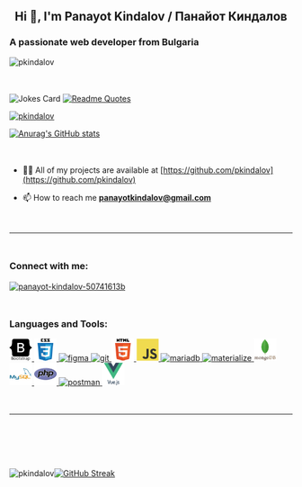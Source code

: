 <section style="margin-bottom: 3rem;">
<h1 align="center">Hi 👋, I'm Panayot Kindalov / Панайот Киндалов</h1>
<h3 align="left">A passionate web developer from Bulgaria</h3>
<p align="left"> <img src="https://komarev.com/ghpvc/?username=pkindalov&label=Profile%20views&color=0e75b6&style=flat" alt="pkindalov" /> </p>
</section>

![Jokes Card](https://readme-jokes.vercel.app/api?hideBorder)
[![Readme Quotes](https://quotes-github-readme.vercel.app/api?type=horizontal&theme=dark)](https://github.com/piyushsuthar/github-readme-quotes)

<a href="https://github.com/ryo-ma/github-profile-trophy"><img src="https://github-profile-trophy.vercel.app/?username=pkindalov&row=1" alt="pkindalov" /></a>

[![Anurag's GitHub stats](https://github-readme-stats.vercel.app/api?username=pkindalov)](https://github.com/anuraghazra/github-readme-stats)

<section style="margin-top: 3rem; margin-bottom: 3rem;">

- 👨‍💻 All of my projects are available at [https://github.com/pkindalov](https://github.com/pkindalov)

- 📫 How to reach me **panayotkindalov@gmail.com**
</section>

<hr />
<section style="margin-top: 3rem; margin-bottom: 3rem;">
<h3 align="left">Connect with me:</h3>
<p align="left">
<a href="https://linkedin.com/in/panayot-kindalov-50741613b" target="blank"><img align="center" src="https://raw.githubusercontent.com/rahuldkjain/github-profile-readme-generator/master/src/images/icons/Social/linked-in-alt.svg" alt="panayot-kindalov-50741613b" height="30" width="40" /></a>
</p>
</section>


<section style="margin-top: 3rem; margin-bottom: 3rem;">
<h3 align="left">Languages and Tools:</h3>

<p align="left"> <a href="https://getbootstrap.com" target="_blank" rel="noreferrer"> <img src="https://raw.githubusercontent.com/devicons/devicon/master/icons/bootstrap/bootstrap-plain-wordmark.svg" alt="bootstrap" width="40" height="40"/> </a> <a href="https://www.w3schools.com/css/" target="_blank" rel="noreferrer"> <img src="https://raw.githubusercontent.com/devicons/devicon/master/icons/css3/css3-original-wordmark.svg" alt="css3" width="40" height="40"/> </a> <a href="https://www.figma.com/" target="_blank" rel="noreferrer"> <img src="https://www.vectorlogo.zone/logos/figma/figma-icon.svg" alt="figma" width="40" height="40"/> </a> <a href="https://git-scm.com/" target="_blank" rel="noreferrer"> <img src="https://www.vectorlogo.zone/logos/git-scm/git-scm-icon.svg" alt="git" width="40" height="40"/> </a> <a href="https://www.w3.org/html/" target="_blank" rel="noreferrer"> <img src="https://raw.githubusercontent.com/devicons/devicon/master/icons/html5/html5-original-wordmark.svg" alt="html5" width="40" height="40"/> </a> <a href="https://developer.mozilla.org/en-US/docs/Web/JavaScript" target="_blank" rel="noreferrer"> <img src="https://raw.githubusercontent.com/devicons/devicon/master/icons/javascript/javascript-original.svg" alt="javascript" width="40" height="40"/> </a> <a href="https://mariadb.org/" target="_blank" rel="noreferrer"> <img src="https://www.vectorlogo.zone/logos/mariadb/mariadb-icon.svg" alt="mariadb" width="40" height="40"/> </a> <a href="https://materializecss.com/" target="_blank" rel="noreferrer"> <img src="https://raw.githubusercontent.com/prplx/svg-logos/5585531d45d294869c4eaab4d7cf2e9c167710a9/svg/materialize.svg" alt="materialize" width="40" height="40"/> </a> <a href="https://www.mongodb.com/" target="_blank" rel="noreferrer"> <img src="https://raw.githubusercontent.com/devicons/devicon/master/icons/mongodb/mongodb-original-wordmark.svg" alt="mongodb" width="40" height="40"/> </a> <a href="https://www.mysql.com/" target="_blank" rel="noreferrer"> <img src="https://raw.githubusercontent.com/devicons/devicon/master/icons/mysql/mysql-original-wordmark.svg" alt="mysql" width="40" height="40"/> </a> <a href="https://www.php.net" target="_blank" rel="noreferrer"> <img src="https://raw.githubusercontent.com/devicons/devicon/master/icons/php/php-original.svg" alt="php" width="40" height="40"/> </a> <a href="https://postman.com" target="_blank" rel="noreferrer"> <img src="https://www.vectorlogo.zone/logos/getpostman/getpostman-icon.svg" alt="postman" width="40" height="40"/> </a> <a href="https://vuejs.org/" target="_blank" rel="noreferrer"> <img src="https://raw.githubusercontent.com/devicons/devicon/master/icons/vuejs/vuejs-original-wordmark.svg" alt="vuejs" width="40" height="40"/> </a> </p>
</section>

<hr />

<section style="margin-top: 6rem; margin-bottom: 6rem;">
<p><img align="left" src="https://github-readme-stats.vercel.app/api/top-langs?username=pkindalov&show_icons=true&locale=en" alt="pkindalov" /></p>
</section>


[![GitHub Streak](http://github-readme-streak-stats.herokuapp.com?user=pkindalov)](https://git.io/streak-stats)

<!-- <section style="margin-top: 4rem; margin-bottom: 3rem;">
<p><img align="center" src="https://github-readme-streak-stats.herokuapp.com/?user=pkindalov&" alt="pkindalov" /></p>
</section> -->
